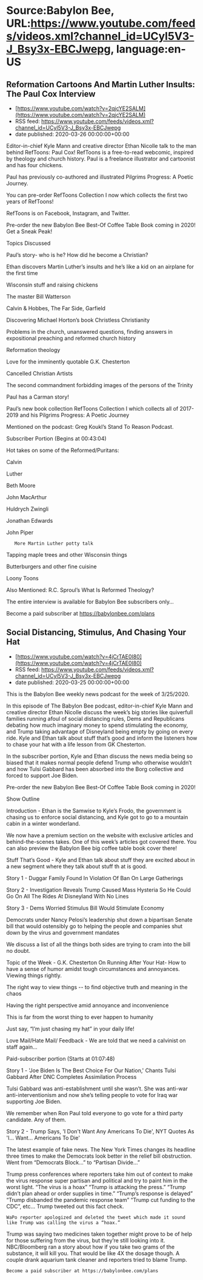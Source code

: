 # Source:Babylon Bee, URL:https://www.youtube.com/feeds/videos.xml?channel_id=UCyl5V3-J_Bsy3x-EBCJwepg, language:en-US

## Reformation Cartoons And Martin Luther Insults: The Paul Cox Interview
 - [https://www.youtube.com/watch?v=2qjcYE2SALM](https://www.youtube.com/watch?v=2qjcYE2SALM)
 - RSS feed: https://www.youtube.com/feeds/videos.xml?channel_id=UCyl5V3-J_Bsy3x-EBCJwepg
 - date published: 2020-03-26 00:00:00+00:00

Editor-in-chief Kyle Mann and creative director Ethan Nicolle talk to the man behind RefToons: Paul Cox! RefToons is a free-to-read webcomic, inspired by theology and church history. Paul is a freelance illustrator and cartoonist and has four chickens. 

 Paul has previously co-authored and illustrated  Pilgrims Progress: A Poetic Journey.

 You can pre-order RefToons Collection I now which collects the first two years of RefToons!

 RefToons is on Facebook, Instagram, and Twitter.

  Pre-order the new Babylon Bee Best-Of Coffee Table Book coming in 2020! Get a Sneak Peak!

 Topics Discussed

   Paul’s story- who is he? How did he become a Christian?

   Ethan discovers Martin Luther’s insults and he’s like a kid on an airplane for the first time

   Wisconsin stuff and raising chickens

   The master Bill Watterson 

   Calvin &amp; Hobbes, The Far Side, Garfield

   Discovering Michael Horton’s book  Christless Christianity

   Problems in the church, unanswered questions, finding answers in expositional preaching and reformed church history

   Reformation theology 

   Love for the imminently quotable G.K. Chesterton

   Cancelled Christian Artists

   The second commandment forbidding images of the persons of the Trinity

   Paul has a Carman story!

   Paul’s new book collection RefToons Collection I which collects all of 2017-2019 and his Pilgrims Progress: A Poetic Journey

   Mentioned on the podcast: Greg Koukl’s Stand To Reason Podcast.

 Subscriber Portion (Begins at 00:43:04)

   Hot takes on some of the Reformed/Puritans:

   Calvin

   Luther

   Beth Moore

   John MacArthur

   Huldrych Zwingli

   Jonathan Edwards

   John Piper

       More Martin Luther potty talk

   Tapping maple trees and other Wisconsin things

   Butterburgers and other fine cuisine

   Loony Toons

   Also Mentioned: R.C. Sproul’s  What Is Reformed Theology?

    

 The entire interview is available for Babylon Bee subscribers only…

 Become a paid subscriber at https://babylonbee.com/plans

## Social Distancing, Stimulus, And Chasing Your Hat
 - [https://www.youtube.com/watch?v=4jCrTAE0I80](https://www.youtube.com/watch?v=4jCrTAE0I80)
 - RSS feed: https://www.youtube.com/feeds/videos.xml?channel_id=UCyl5V3-J_Bsy3x-EBCJwepg
 - date published: 2020-03-25 00:00:00+00:00

This is the Babylon Bee weekly news podcast for the week of 3/25/2020.

 In this episode of The Babylon Bee podcast, editor-in-chief Kyle Mann and creative director Ethan Nicolle discuss the week’s big stories like quiverfull families running afoul of social distancing rules, Dems and Republicans debating how much imaginary money to spend stimulating the economy, and Trump taking advantage of Disneyland being empty by going on every ride. Kyle and Ethan talk about stuff that’s good and inform the listeners how to chase your hat with a life lesson from GK Chesterton.

 In the subscriber portion, Kyle and Ethan discuss the news media being so biased that it makes normal people defend Trump who otherwise wouldn’t and how Tulsi Gabbard has been absorbed into the Borg collective and forced to support Joe Biden.

  Pre-order the new Babylon Bee Best-Of Coffee Table Book coming in 2020!

 Show Outline

 Introduction - Ethan is the Samwise to Kyle’s Frodo, the government is chasing us to enforce social distancing, and Kyle got to go to a mountain cabin in a winter wonderland.

 We now have a premium section on the website with exclusive articles and behind-the-scenes takes. One of this week’s articles got covered  there. You can also preview the Babylon Bee big coffee table book cover  there!

 Stuff That’s Good - Kyle and Ethan talk about stuff they are excited about in a new segment where they talk about stuff th at is good.

 Story 1 -   Duggar Family Found In Violation Of Ban On Large Gatherings

 Story 2 -  Investigation Reveals Trump Caused Mass Hysteria So He Could Go On All The Rides At Disneyland With No Lines

 Story 3 -  Dems Worried Stimulus Bill Would Stimulate Economy

   Democrats under Nancy Pelosi’s leadership shut down a bipartisan Senate bill that would ostensibly go to helping the people and companies shut down by the virus and government mandates

   We discuss a list of all the things both sides are trying to cram into the bill no doubt.

   Topic of the Week - G.K. Chesterton On Running After Your Hat- How to have a sense of humor amidst tough circumstances and annoyances. Viewing things rightly.

   The right way to view things -- to find objective truth and meaning in the chaos

   Having the right perspective amid annoyance and inconvenience

   This is far from the worst thing to ever happen to humanity

   Just say, “I’m just chasing my hat” in your daily life!

   Love Mail/Hate Mail/ Feedback -  We are told that we need a calvinist on staff again...

 Paid-subscriber portion (Starts at 01:07:48)

 Story 1 -  'Joe Biden Is The Best Choice For Our Nation,' Chants Tulsi Gabbard After DNC Completes Assimilation Process

   Tulsi Gabbard was anti-establishment until she wasn’t. She was anti-war anti-interventionism and now she’s telling people to vote for Iraq war supporting Joe Biden.

   We remember when Ron Paul told everyone to go vote for a third party candidate. Any of them. 

   Story 2 -  Trump Says, 'I Don't Want Any Americans To Die', NYT Quotes As 'I... Want... Americans To Die'

   The latest example of fake news. The New York Times changes its headline  three times to make the Democrats look better in the relief bill obstruction. Went from “Democrats Block…” to “Partisan Divide…”

   Trump press conferences where reporters take him out of context to make the virus response super partisan and political and try to paint him in the worst light. “The virus is a hoax” “Trump is attacking the press.” “Trump didn’t plan ahead or order supplies in time.” “Trump’s response is delayed” “Trump disbanded the pandemic response team” “Trump cut funding to the CDC”, etc... Trump tweeted out this fact check.

    WaPo reporter apologized and deleted the tweet which made it sound like Trump was calling the virus a “hoax.”

   Trump was saying two medicines taken together might prove to be of help for those suffering from the virus, but they’re still looking into it.   NBC/Bloomberg ran a story about how if you take two grams of the substance, it will kill you. That would be like 4X the dosage though. A couple drank aquarium tank cleaner and reporters tried to blame Trump.

    Become a paid subscriber at https://babylonbee.com/plans

